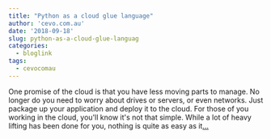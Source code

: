 ```yaml
---
title: "Python as a cloud glue language"
author: 'cevo.com.au'
date: '2018-09-18'
slug: python-as-a-cloud-glue-languag
categories:
  - bloglink
tags:
  - cevocomau
---
```


One promise of the cloud is that you have less moving parts to manage. No longer do you need to worry about drives or servers, or even networks. Just package up your application and deploy it to the cloud. For those of you working in the cloud, you'll know it's not that simple. While a lot of heavy lifting has been done for you, nothing is quite as easy as it[... <i class="fas fa-external-link-alt"></i>](https://cevo.com.au/post/2018-09-18-python-as-a-cloud-glue-language/)

